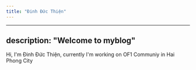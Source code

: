 ```yaml
---
title: "Đinh Đức Thiện"
---
```


---
description: "Welcome to myblog"
---

Hi, I'm Đinh Đức Thiện, currently I'm working on OF1 Communiy in Hai Phong City
